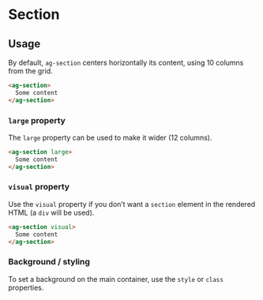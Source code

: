 # Section

## Usage

By default, `ag-section` centers horizontally its content, using 10 columns from the grid.

```html
<ag-section>
  Some content
</ag-section>
```

### `large` property

The `large` property can be used to make it wider (12 columns).

```html
<ag-section large>
  Some content
</ag-section>
```

### `visual` property

Use the `visual` property if you don’t want a `section` element in the rendered HTML (a `div` will be used).

```html
<ag-section visual>
  Some content
</ag-section>
```

### Background / styling

To set a background on the main container, use the `style` or `class` properties.
